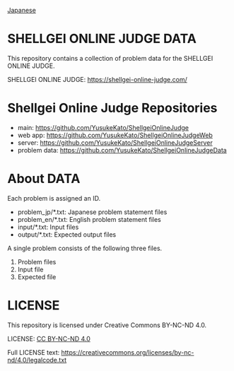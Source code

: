 [Japanese](./README.md)

# SHELLGEI ONLINE JUDGE DATA
This repository contains a collection of problem data for the SHELLGEI ONLINE JUDGE.

SHELLGEI ONLINE JUDGE: https://shellgei-online-judge.com/

# Shellgei Online Judge Repositories
- main: https://github.com/YusukeKato/ShellgeiOnlineJudge
- web app: https://github.com/YusukeKato/ShellgeiOnlineJudgeWeb
- server: https://github.com/YusukeKato/ShellgeiOnlineJudgeServer
- problem data: https://github.com/YusukeKato/ShellgeiOnlineJudgeData

# About DATA
Each problem is assigned an ID.

- problem_jp/\*.txt: Japanese problem statement files
- problem_en/\*.txt: English problem statement files
- input/\*.txt: Input files
- output/\*.txt: Expected output files

A single problem consists of the following three files.

1. Problem files
2. Input file
3. Expected file

# LICENSE
This repository is licensed under Creative Commons BY-NC-ND 4.0.

LICENSE: [CC BY-NC-ND 4.0](https://creativecommons.org/licenses/by-nc-nd/4.0/)

Full LICENSE text: https://creativecommons.org/licenses/by-nc-nd/4.0/legalcode.txt


